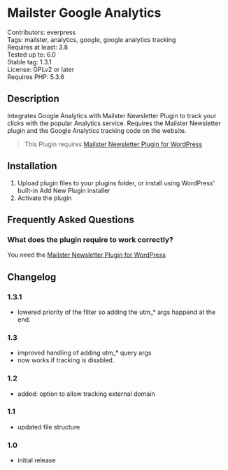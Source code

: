 # Mailster Google Analytics

Contributors: everpress  
Tags: mailster, analytics, google, google analytics tracking  
Requires at least: 3.8  
Tested up to: 6.0  
Stable tag: 1.3.1  
License: GPLv2 or later  
Requires PHP: 5.3.6

## Description

Integrates Google Analytics with Mailster Newsletter Plugin to track your clicks with the popular Analytics service.
Requires the Mailster Newsletter plugin and the Google Analytics tracking code on the website.

> This Plugin requires [Mailster Newsletter Plugin for WordPress](https://mailster.co/?utm_campaign=wporg&utm_source=Google+Analytics+for+Mailster&utm_medium=readme)

## Installation

1. Upload plugin files to your plugins folder, or install using WordPress' built-in Add New Plugin installer
2. Activate the plugin

## Frequently Asked Questions

### What does the plugin require to work correctly?

You need the [Mailster Newsletter Plugin for WordPress](https://mailster.co/?utm_campaign=wporg&utm_source=Google+Analytics+for+Mailster&utm_medium=readme)

## Changelog

### 1.3.1

-   lowered priority of the filter so adding the utm\_\* args happend at the end.

### 1.3

-   improved handling of adding utm\_\* query args
-   now works if tracking is disabled.

### 1.2

-   added: option to allow tracking external domain

### 1.1

-   updated file structure

### 1.0

-   initial release
